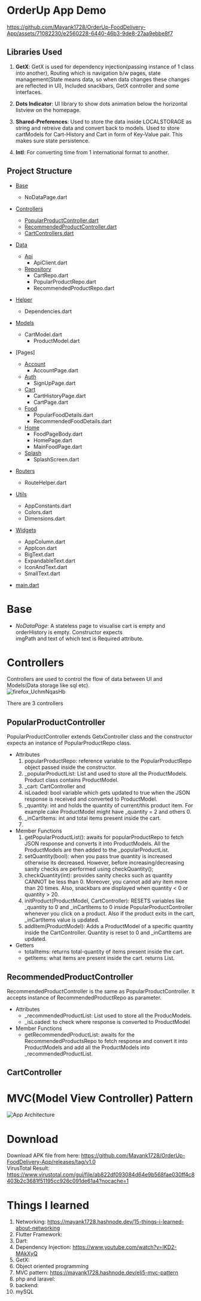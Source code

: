 # OrderUp App Demo
https://github.com/Mayank1728/OrderUp-FoodDelivery-App/assets/71082230/e2560228-6440-46b3-9de8-27aa9ebbe8f7

## Libraries Used

1. **GetX**: GetX is used for dependency injection(passing instance of 1 class into another), Routing which is navigation b/w pages, state management(State means data, so when data changes these changes are reflected in UI), Included snackbars, GetX controller and some interfaces.

2. **Dots Indicator**: UI library to show dots animation below the horizontal listview on the homepage.

3. **Shared-Preferences**: Used to store the data inside LOCALSTORAGE as string and retreive data and convert back to models. Used to store cartModels for Cart-History and Cart in form of Key-Value pair. This makes sure state persistence.

4. **Intl**: For converting time from 1 international format to another.

## Project Structure

* [Base](#Base)
	+ NoDataPage.dart

* [Controllers](#Controllers)
	+ [PopularProductController.dart](#PopularProductController)
	+ [RecommendedProductController.dart](#RecommendedProductController)
	+ [CartControllers.dart](#CartController)

* [Data](#Data)
	+ [Api](#Api)
  		- ApiClient.dart
	+ [Repository](#Repository)
		- CartRepo.dart
		- PopularProductRepo.dart
		- RecommendedProductRepo.dart

* [Helper](#Helper)
	+ Dependencies.dart

* [Models](#Models)
	+ CartModel.dart
		- ProductModel.dart
    
* [Pages]
	+ [Account](#Account)
		- AccountPage.dart
	+ [Auth](#Auth)
		- SignUpPage.dart
	+ [Cart](#Cart)
		- CartHistoryPage.dart
		- CartPage.dart
	+ [Food](#Food)
		- PopularFoodDetails.dart
		- RecommendedFoodDetails.dart
	+ [Home](#Home)
		- FoodPageBody.dart
		- HomePage.dart
		- MainFoodPage.dart
	+ [Splash](#Splash)
		- SplashScreen.dart
  
* [Routers](#Routers)
  	+ RouteHelper.dart
    
* [Utils](#Utils)
  	+ AppConstants.dart
	+ Colors.dart
	+ Dimensions.dart
    
* [Widgets](#Widgets)
	+ AppColumn.dart
	+ AppIcon.dart
	+ BigText.dart
	+ ExpandableText.dart
	+ IconAndText.dart
	+ SmallText.dart
    
* [main.dart](#main.dart)

# Base
* _NoDataPage_: A stateless page to visualise cart is empty and orderHistory is empty. Constructor expects <br>
imgPath and text of which text is Required attribute. <br>

# Controllers
Controllers are used to control the flow of data between UI and Models(Data storage like sql etc). <br>
![firefox_UchmNqasHb](https://github.com/Mayank1728/OrderUp-FoodDelivery-App/assets/71082230/4163421f-e40f-4c76-bf4e-8319a8db0526)

There are 3 controllers

## PopularProductController
PopularProductController extends GetxController class and the constructor expects an instance of PopularProductRepo class.
- Attributes 
	1. popularProductRepo: reference variable to the PopularProductRepo object passed inside the constructor.
	2. _popularProductList: List<Dynamic> and used to store all the ProductModels. Product class contains ProductModel.
	3. _cart: CartController and 
	4. isLoaded: bool variable which gets updated to true when the JSON response is received and converted to ProductModel.
	5. _quantity: int and holds the quantity of current/this product item. For example cake ProductModel might have _quantity = 2 and others 0.
	6. _inCartItems: int and total items present inside the cart.
	7. 
- Member Functions
	1. getPopularProductList(): awaits for popularProductRepo to fetch JSON response and converts it into ProductModels. All the ProductModels are then added to the _popularProductList.
	2. setQuantity(bool): when you pass true quantity is increased otherwise its decreased. However, before increasing/decreasing sanity checks are performed using checkQuantity();
	3. checkQuantity(int): provides sanity checks such as quantity CANNOT be less than 0. Moreover, you cannot add any item more than 20 times. Also, snackbars are displayed when quantity < 0 or quantity > 20.
	4. initProduct(ProductModel, CartController): RESETS variables like _quantity to 0 and _inCartItems to 0 inside PopularProductController whenever you click on a product. Also if the product exits in the cart, _inCartItems value is updated.
	5. addItem(ProductModel): Adds a ProductModel of a specific quantity inside the CartController. Quantity is reset to 0 and _inCartItems are updated.
- Getters
  - totalItems: returns total-quantity of items present inside the cart.
  - getItems: what items are present inside the cart. returns List<CartModel>.

## RecommendedProductController
RecommendedProductController is the same as PopularProductController. It accepts instance of RecommendedProductRepo as parameter.
- Attributes
  - _recommendedProductList: List used to store all the ProducModels.
  - _isLoaded: to check where response is converted to ProductModel
- Member Functions
  - getRecommendedProductList: awaits for the RecommendedProductsRepo to fetch response and convert it into ProductModels and add all the ProductModels into _recommendedProductList.


## CartController
	

# MVC(Model View Controller) Pattern
![App Architecture](https://github.com/Mayank1728/Food-Delivery-App/assets/71082230/8b601cd8-b68b-407f-a7e8-ad93863dcae5)

# Download
Download APK file from here: https://github.com/Mayank1728/OrderUp-FoodDelivery-App/releases/tag/v1.0 <br>
VirusTotal Result: https://www.virustotal.com/gui/file/ab822df093084d64e9b568fae030ff4c8403b2c3681f51195cc926c091de61a4?nocache=1 <br>


# Things I learned
1. Networking: https://mayank1728.hashnode.dev/15-things-i-learned-about-networking
2. Flutter Framework:
3. Dart:
4. Dependency Injection: https://www.youtube.com/watch?v=IKD2-MAkXyQ
5. GetX:
6. Object oriented programming
7. MVC pattern: https://mayank1728.hashnode.dev/eli5-mvc-pattern
8. php and laravel: 
9. backend:
10. mySQL

